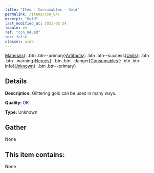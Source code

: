 ```yaml
---
title: "Item - Consumables - Gold"
permalink: /Items/con_84/
excerpt: "Gold"
last_modified_at: 2021-02-24
locale: en
ref: "con_84.md"
toc: false
classes: wide
---
```

 [Materials](/Items/){: .btn .btn--primary}[Artifacts](/Items/Artifacts/){: .btn .btn--success}[Units](/Items/Units/){: .btn .btn--warning}[Heroes](/Items/Heroes/){: .btn .btn--danger}[Consumables](/Items/Consumables/){: .btn .btn--info}[Unknown](/Items/Unknown/){: .btn .btn--primary}

## Details
 **Description:** Glittering gold can be used in many ways.

 **Quality:** <span style="color: #000080">OK</span>

 **Type:** Unknown

## Gather

  None

## This item contains:

  None

